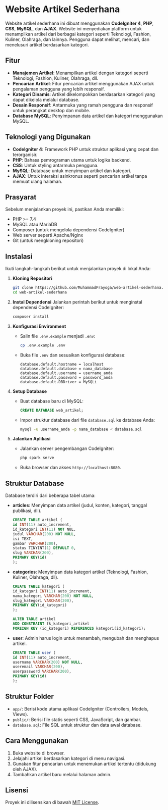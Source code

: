 # Website Artikel Sederhana

Website artikel sederhana ini dibuat menggunakan **CodeIgniter 4**, **PHP**, **CSS**, **MySQL**, dan **AJAX**. Website ini menyediakan platform untuk menampilkan artikel dari berbagai kategori seperti Teknologi, Fashion, Kuliner, Olahraga, dan lainnya. Pengguna dapat melihat, mencari, dan menelusuri artikel berdasarkan kategori.

## Fitur
- **Manajemen Artikel**: Menampilkan artikel dengan kategori seperti Teknologi, Fashion, Kuliner, Olahraga, dll.
- **Pencarian Artikel**: Fitur pencarian artikel menggunakan AJAX untuk pengalaman pengguna yang lebih responsif.
- **Kategori Dinamis**: Artikel dikelompokkan berdasarkan kategori yang dapat dikelola melalui database.
- **Desain Responsif**: Antarmuka yang ramah pengguna dan responsif untuk perangkat desktop dan mobile.
- **Database MySQL**: Penyimpanan data artikel dan kategori menggunakan MySQL.

## Teknologi yang Digunakan
- **CodeIgniter 4**: Framework PHP untuk struktur aplikasi yang cepat dan terorganisir.
- **PHP**: Bahasa pemrograman utama untuk logika backend.
- **CSS**: Untuk styling antarmuka pengguna.
- **MySQL**: Database untuk menyimpan artikel dan kategori.
- **AJAX**: Untuk interaksi asinkronus seperti pencarian artikel tanpa memuat ulang halaman.

## Prasyarat
Sebelum menjalankan proyek ini, pastikan Anda memiliki:
- PHP >= 7.4
- MySQL atau MariaDB
- Composer (untuk mengelola dependensi CodeIgniter)
- Web server seperti Apache/Nginx
- Git (untuk mengkloning repositori)

## Instalasi
Ikuti langkah-langkah berikut untuk menjalankan proyek di lokal Anda:

1. **Kloning Repositori**
   ```bash
   git clone https://github.com/MuhammadPrayoga/web-artikel-sederhana.git
   cd web-artikel-sederhana
   ```

2. **Instal Dependensi**
   Jalankan perintah berikut untuk menginstal dependensi CodeIgniter:
   ```bash
   composer install
   ```

3. **Konfigurasi Environment**
   - Salin file `.env.example` menjadi `.env`:
     ```bash
     cp .env.example .env
     ```
   - Buka file `.env` dan sesuaikan konfigurasi database:
     ```env
     database.default.hostname = localhost
     database.default.database = nama_database
     database.default.username = username_anda
     database.default.password = password_anda
     database.default.DBDriver = MySQLi
     ```

4. **Setup Database**
   - Buat database baru di MySQL:
     ```sql
     CREATE DATABASE web_artikel;
     ```
   - Impor struktur database dari file `database.sql` ke database Anda:
     ```bash
     mysql -u username_anda -p nama_database < database.sql
     ```

5. **Jalankan Aplikasi**
   - Jalankan server pengembangan CodeIgniter:
     ```bash
     php spark serve
     ```
   - Buka browser dan akses `http://localhost:8080`.

## Struktur Database
Database terdiri dari beberapa tabel utama:
- **articles**: Menyimpan data artikel (judul, konten, kategori, tanggal publikasi, dll).
  ```sql
  CREATE TABLE artikel (
  id INT(11) auto_increment,
  id_kategori INT(11) NOT NUL,
  judul VARCHAR(200) NOT NULL,
  isi TEXT,
  gambar VARCHAR(200),
  status TINYINT(1) DEFAULT 0,
  slug VARCHAR(200),
  PRIMARY KEY(id)
  );
  ```
- **categories**: Menyimpan data kategori artikel (Teknologi, Fashion, Kuliner, Olahraga, dll).
  ```sql
  CREATE TABLE kategori (
  id_kategori INT(11) auto_increment,
  nama_kategori VARCHAR(200) NOT NULL,
  slug_kategori VARCHAR(200),
  PRIMARY KEY(id_kategori)
  );
  ```
  ```sql
  ALTER TABLE artikel
  ADD CONSTRAINT fk_kategori_artikel
  FOREIGN KEY (id_kategori) REFERENCES kategori(id_kategori);
  ```
- **user**: Admin harus login untuk menambah, mengubah dan menghapus artikel.
  ```sql
  CREATE TABLE user ( 
  id INT(11) auto_increment, 
  username VARCHAR(200) NOT NULL, 
  useremail VARCHAR(200), 
  userpassword VARCHAR(200), 
  PRIMARY KEY(id)
  );
  ```
  
## Struktur Folder
- `app/`: Berisi kode utama aplikasi CodeIgniter (Controllers, Models, Views).
- `public/`: Berisi file statis seperti CSS, JavaScript, dan gambar.
- `database.sql`: File SQL untuk struktur dan data awal database.

## Cara Menggunakan
1. Buka website di browser.
2. Jelajahi artikel berdasarkan kategori di menu navigasi.
3. Gunakan fitur pencarian untuk menemukan artikel tertentu (didukung oleh AJAX).
4. Tambahkan artikel baru melalui halaman admin.

## Lisensi
Proyek ini dilisensikan di bawah [MIT License](LICENSE).

